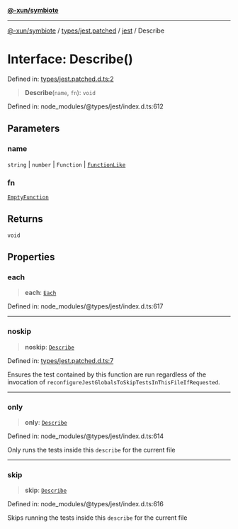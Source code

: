 [**@-xun/symbiote**](../../../../../README.md)

***

[@-xun/symbiote](../../../../../README.md) / [types/jest.patched](../../../README.md) / [jest](../README.md) / Describe

# Interface: Describe()

Defined in: [types/jest.patched.d.ts:2](https://github.com/Xunnamius/symbiote/blob/51eddb5973356cb1aa2a534c04d214fae24d5526/types/jest.patched.d.ts#L2)

> **Describe**(`name`, `fn`): `void`

Defined in: node\_modules/@types/jest/index.d.ts:612

## Parameters

### name

`string` | `number` | `Function` | [`FunctionLike`](FunctionLike.md)

### fn

[`EmptyFunction`](../type-aliases/EmptyFunction.md)

## Returns

`void`

## Properties

### each

> **each**: [`Each`](Each.md)

Defined in: node\_modules/@types/jest/index.d.ts:617

***

### noskip

> **noskip**: [`Describe`](Describe.md)

Defined in: [types/jest.patched.d.ts:7](https://github.com/Xunnamius/symbiote/blob/51eddb5973356cb1aa2a534c04d214fae24d5526/types/jest.patched.d.ts#L7)

Ensures the test contained by this function are run regardless of the
invocation of `reconfigureJestGlobalsToSkipTestsInThisFileIfRequested`.

***

### only

> **only**: [`Describe`](Describe.md)

Defined in: node\_modules/@types/jest/index.d.ts:614

Only runs the tests inside this `describe` for the current file

***

### skip

> **skip**: [`Describe`](Describe.md)

Defined in: node\_modules/@types/jest/index.d.ts:616

Skips running the tests inside this `describe` for the current file
